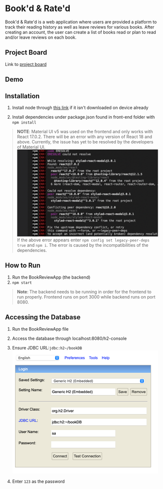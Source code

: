 # Book'd & Rate'd

Book'd & Rate'd is a web application where users are provided a platform to track their reading history as well as leave reviews for various books. After creating an account, the user can create a list of books read or plan to read and/or leave reviews on each book.  

## Project Board
Link to [project board](https://trello.com/b/YncmQM2F/sprint)

## Demo

## Installation
1. Install node through [this link](https://nodejs.org/en/) if it isn't downloaded on device already

2. Install dependencies under package.json found in front-end folder with `npm install`

>  __NOTE__: Material UI v5 was used on the frontend and only works with React 17.0.2. There will be an error with any version of React 18 and above. Currently, the issue has yet to be resolved by the developers of Material UI.
![npm install error](InstallationError.jpg)
> If the above error appears enter `npm config set legacy-peer-deps true` and `npm i`.
> The error is caused by the incompatibilities of the dependencies.

## How to Run
1. Run the BookReviewApp (the backend)
2. `npm start`
>__Note__: The backend needs to be running in order for the frontend to run properly. Frontend runs on port 3000 while backend runs on port 8080.



## Accessing the Database
1. Run the BookReviewApp file
2. Access the database through localhost:8080/h2-console
3. Ensure JDBC URL:`jdbc:h2~/bookDB`
![Accessing Database image](AccessingDatabase.jpg)

4. Enter `123` as the password

